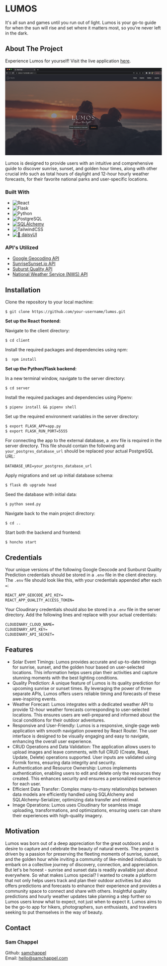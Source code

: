 # LUMOS

It's all sun and games until you run out of light. Lumos is your go-to guide for when the sun will rise and set where it matters most, so you're never left in the dark.

## About The Project
Experience Lumos for yourself! Visit the live application <a href="https://www.lumos.samchappel.com/">here</a>.

![home page](https://github.com/samchappel/lumos/blob/main/client/src/assets/lumos_home.png?raw=true)

Lumos is designed to provide users with an intuitive and comprehensive guide to discover sunrise, sunset, and golden hour times, along with other crucial info such as total hours of daylight and 12-hour hourly weather forecasts, for their favorite national parks and user-specific locations.

### Built With

* ![React](https://img.shields.io/badge/react-%2320232a.svg?style=for-the-badge&logo=react&logoColor=%2361DAFB) 
* ![Flask](https://img.shields.io/badge/flask-%23000.svg?style=for-the-badge&logo=flask&logoColor=white)
* ![Python](https://img.shields.io/badge/python-3670A0?style=for-the-badge&logo=python&logoColor=ffdd54) 
* ![PostgreSQL](https://img.shields.io/badge/PostgreSQL-%23336791.svg?style=for-the-badge&logo=postgresql&logoColor=white)
* [![SQLAlchemy][SQLAlchemy.com]][SQLalchemy-url]
* ![TailwindCSS](https://img.shields.io/badge/TailwindCSS-%2338B2AC.svg?style=for-the-badge&logo=tailwind-css&logoColor=white) 
* [![🌼 daisyUI][daisyUI.com]][daisyUI-url]

### API's Utilized
* [Google Geocoding API](https://developers.google.com/maps/documentation/geocoding/overview)
* [SunriseSunset.io API](https://sunrisesunset.io/api/)
* [Suburst Quality API](https://sunsetwx.com/sunburst/)
* [National Weather Service (NWS) API](https://www.weather.gov/documentation/services-web-api)

## Installation

Clone the repository to your local machine:
```
$ git clone https://github.com/your-username/lumos.git
  ```

**Set up the React frontend:**

Navigate to the client directory:
```
$ cd client
  ```

Install the required packages and dependencies using npm:
```
$  npm install
  ```
  
**Set up the Python/Flask backend:**

In a new terminal window, navigate to the server directory:
```
$ cd server
  ```
  
Install the required packages and dependencies using Pipenv:
```
$ pipenv install && pipenv shell
  ```
  
Set up the required environment variables in the server directory:
```
$ export FLASK_APP=app.py
$ export FLASK_RUN_PORT=5555
  ```

For connecting the app to the external database, a .env file is required in the server directory. This file should contain the following and `your_postgres_database_url` should be replaced your actual PostgreSQL URL:
```
DATABASE_URI=your_postgres_database_url
  ```
  
Apply migrations and set up initial database schema:
```
$ flask db upgrade head
  ```

Seed the database with initial data:
```
$ python seed.py
  ```

Navigate back to the main project directory:
```
$ cd ..
  ```

Start both the backend and frontend:
```
$ honcho start
  ```

## Credentials

Your unique versions of the following Google Geocode and Sunburst Quality Prediction credentials should be stored in a ```.env``` file in the client directory. The ```.env``` file should look like this, with your credentials appended after each ```=```:

```
REACT_APP_GEOCODE_API_KEY=
REACT_APP_QUALITY_ACCESS_TOKEN=
```

Your Cloudinary credentials should also be stored in a `.env` file in the server directory. Add the following lines and replace with your actual credentials:
```
CLOUDINARY_CLOUD_NAME=
CLOUDINARY_API_KEY=
CLOUDINARY_API_SECRET=
```

## Features

- Solar Event Timings: Lumos provides accurate and up-to-date timings for sunrise, sunset, and the golden hour based on user-selected locations. This information helps users plan their activities and capture stunning moments with the best lighting conditions.
- Quality Prediction: A unique feature of Lumos is its quality prediction for upcoming sunrise or sunset times. By leveraging the power of three separate APIs, Lumos offers users reliable timing and forecasts of these awe-inspiring events.
- Weather Forecast: Lumos integrates with a dedicated weather API to provide 12-hour weather forecasts corresponding to user-selected locations. This ensures users are well-prepared and informed about the local conditions for their outdoor adventures.
- Responsive and User-Friendly: Lumos is a responsive, single-page web application with smooth navigation powered by React Router. The user interface is designed to be visually engaging and easy to navigate, enhancing the overall user experience.
- CRUD Operations and Data Validation: The application allows users to upload images and leave comments, with full CRUD (Create, Read, Update, Delete) operations supported. User inputs are validated using Formik forms, ensuring data integrity and security.
- Authentication and Resource Ownership: Lumos implements authentication, enabling users to edit and delete only the resources they created. This enhances security and ensures a personalized experience for each user.
- Efficient Data Transfer: Complex many-to-many relationships between data models are efficiently handled using SQLAlchemy and SQLAlchemy-Serializer, optimizing data transfer and retrieval.
- Image Operations: Lumos uses Cloudinary for seamless image uploading, transformations, and optimizations, ensuring users can share their experiences with high-quality imagery.

## Motivation

Lumos was born out of a deep appreciation for the great outdoors and a desire to capture and celebrate the beauty of natural events. The project is driven by a passion for preserving the fleeting moments of sunrise, sunset, and the golden hour while inviting a community of like-minded individuals to embark on a collective journey of discovery, connection, and appreciation. But let's be honest - sunrise and sunset data is readily available just about everywhere. So what makes Lumos special? I wanted to create a platform that not only helps users track and plan their outdoor activities but also offers predictions and forecasts to enhance their experience and provides a community space to connect and share with others. Insightful quality predictions and hourly weather updates take planning a step further so Lumos users know what to expect, not just when to expect it. Lumos aims to be the go-to app for hikers, photographers, sun enthusiasts, and travelers seeking to put themselves in the way of beauty.


## Contact
  
### Sam Chappel
Github: <a href="https://github.com/samchappel">samchappel</a><br>
Email: <a href="mailto:hello@samchappel.com">hello@samchappel.com</a>

<!-- MARKDOWN LINKS & IMAGES -->
<!-- https://www.markdownguide.org/basic-syntax/#reference-style-links -->
[SQLAlchemy.com]: https://img.shields.io/badge/-SQLAlchemy-black?style=for-the-badge&logo=serverfault
[SQLalchemy-url]: https://www.sqlalchemy.org/
[daisyUI.com]: https://img.shields.io/badge/-🌼%20daisyUI-19d1a5?style=for-the-badge
[daisyUI-url]: https://daisyui.com/
